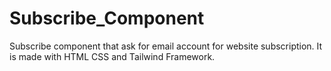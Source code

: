 # Subscribe_Component
Subscribe component that ask for email account for website subscription. It is made with HTML CSS and Tailwind Framework.

